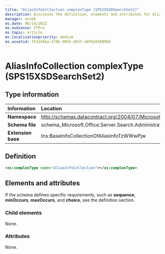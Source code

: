 ```yaml
---
title: "AliasInfoCollection complexType (SPS15XSDSearchSet2)"
description: Discusses the definition, elements and attributes for AliasInfoCollection complexType (SPS15XSDSearchSet2).
manager: arnek
ms.date: 06/14/2022
ms.audience: ITPro
ms.topic: article
ms.localizationpriority: medium
ms.assetid: 3f4243ba-278b-9055-d63f-e0f62018996b
---
```


# AliasInfoCollection complexType (SPS15XSDSearchSet2)

## Type information

|Information|Location|
|:-----|:-----|
|**Namespace**  |http://schemas.datacontract.org/2004/07/Microsoft.Office.Server.Search.Administration   |
|**Schema file**  |schema_Microsoft.Office.Server.Search.Administration.xsd   |
|**Extension base**  |tns:BaseInfoCollectionOfAliasInfoTzWWwPjw   |

## Definition

```XML
<xs:complexType name="AliasInfoCollection"></xs:complexType>

```

## Elements and attributes

If the schema defines specific requirements, such as **sequence**, **minOccurs**, **maxOccurs**, and **choice**, see the definition section.

### Child elements

None.

### Attributes

None.
